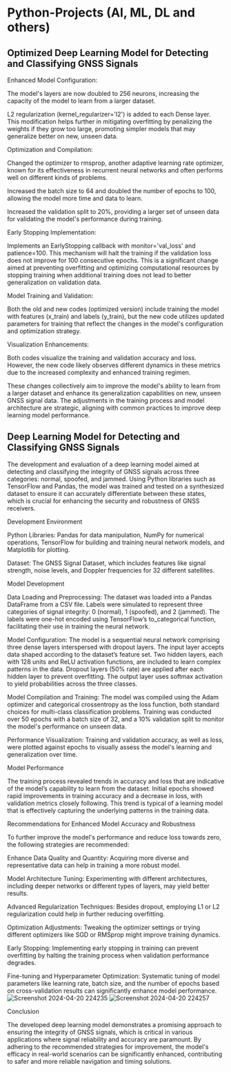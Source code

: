 # Python-Projects (AI, ML,  DL and others)
## Optimized Deep Learning Model for Detecting and Classifying GNSS Signals

Enhanced Model Configuration:

The model's layers are now doubled to 256 neurons, increasing the capacity of the model to learn from a larger dataset.

L2 regularization (kernel_regularizer='l2') is added to each Dense layer. This modification helps further in mitigating overfitting by penalizing the weights if they grow too large, promoting simpler models that may generalize better on new, unseen data.

Optimization and Compilation:

Changed the optimizer to rmsprop, another adaptive learning rate optimizer, known for its effectiveness in recurrent neural networks and often performs well on different kinds of problems.

Increased the batch size to 64 and doubled the number of epochs to 100, allowing the model more time and data to learn.

Increased the validation split to 20%, providing a larger set of unseen data for validating the model's performance during training.

Early Stopping Implementation:

Implements an EarlyStopping callback with monitor='val_loss' and patience=100. This mechanism will halt the training if the validation loss does not improve for 100 consecutive epochs. This is a significant change aimed at preventing overfitting and optimizing computational resources by stopping training when additional training does not lead to better generalization on validation data.

Model Training and Validation:

Both the old and new codes (optimized version) include training the model with features (x_train) and labels (y_train), but the new code utilizes updated parameters for training that reflect the changes in the model's configuration and optimization strategy.

Visualization Enhancements:

Both codes visualize the training and validation accuracy and loss. However, the new code likely observes different dynamics in these metrics due to the increased complexity and enhanced training regimen.

These changes collectively aim to improve the model's ability to learn from a larger dataset and enhance its generalization capabilities on new, unseen GNSS signal data. The adjustments in the training process and model architecture are strategic, aligning with common practices to improve deep learning model performance.

## Deep Learning Model for Detecting and Classifying GNSS Signals

The development and evaluation of a deep learning model aimed at detecting and classifying the integrity of GNSS signals across three categories: normal, spoofed, and jammed. Using Python libraries such as TensorFlow and Pandas, the model was trained and tested on a synthesized dataset to ensure it can accurately differentiate between these states, which is crucial for enhancing the security and robustness of GNSS receivers.

Development Environment

Python Libraries: Pandas for data manipulation, NumPy for numerical operations, TensorFlow for building and training neural network models, and Matplotlib for plotting.

Dataset: The GNSS Signal Dataset, which includes features like signal strength, noise levels, and Doppler frequencies for 32 different satellites.

Model Development

Data Loading and Preprocessing:
The dataset was loaded into a Pandas DataFrame from a CSV file.
Labels were simulated to represent three categories of signal integrity: 0 (normal), 1 (spoofed), and 2 (jammed).
The labels were one-hot encoded using TensorFlow’s to_categorical function, facilitating their use in training the neural network.

Model Configuration:
The model is a sequential neural network comprising three dense layers interspersed with dropout layers.
The input layer accepts data shaped according to the dataset’s feature set.
Two hidden layers, each with 128 units and ReLU activation functions, are included to learn complex patterns in the data.
Dropout layers (50% rate) are applied after each hidden layer to prevent overfitting.
The output layer uses softmax activation to yield probabilities across the three classes.

Model Compilation and Training:
The model was compiled using the Adam optimizer and categorical crossentropy as the loss function, both standard choices for multi-class classification problems.
Training was conducted over 50 epochs with a batch size of 32, and a 10% validation split to monitor the model's performance on unseen data.

Performance Visualization:
Training and validation accuracy, as well as loss, were plotted against epochs to visually assess the model's learning and generalization over time.

Model Performance

The training process revealed trends in accuracy and loss that are indicative of the model’s capability to learn from the dataset. Initial epochs showed rapid improvements in training accuracy and a decrease in loss, with validation metrics closely following. This trend is typical of a learning model that is effectively capturing the underlying patterns in the training data.

Recommendations for Enhanced Model Accuracy and Robustness

To further improve the model's performance and reduce loss towards zero, the following strategies are recommended:

Enhance Data Quality and Quantity: Acquiring more diverse and representative data can help in training a more robust model.

Model Architecture Tuning: Experimenting with different architectures, including deeper networks or different types of layers, may yield better results.

Advanced Regularization Techniques: Besides dropout, employing L1 or L2 regularization could help in further reducing overfitting.

Optimization Adjustments: Tweaking the optimizer settings or trying different optimizers like SGD or RMSprop might improve training dynamics.

Early Stopping: Implementing early stopping in training can prevent overfitting by halting the training process when validation performance degrades.

Fine-tuning and Hyperparameter Optimization: Systematic tuning of model parameters like learning rate, batch size, and the number of epochs based on cross-validation results can significantly enhance model performance.
![Screenshot 2024-04-20 224235](https://github.com/JohnBagshaw/Python-Projects-AI-ML-and-others-/assets/84130776/63603b21-aad7-4698-b8d1-216187ccf000)
![Screenshot 2024-04-20 224257](https://github.com/JohnBagshaw/Python-Projects-AI-ML-and-others-/assets/84130776/785b2565-c765-43a5-a536-da919eba5b8a)



Conclusion

The developed deep learning model demonstrates a promising approach to ensuring the integrity of GNSS signals, which is critical in various applications where signal reliability and accuracy are paramount. By adhering to the recommended strategies for improvement, the model's efficacy in real-world scenarios can be significantly enhanced, contributing to safer and more reliable navigation and timing solutions.
